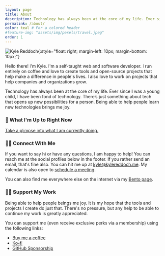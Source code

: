 ```yaml
---
layout: page
title: About
description: Technology has always been at the core of my life. Ever since I was a young child, I have been fond of technology. There’s just something about tech that opens up new possibilities to a person. Being able to help people learn new technologies brings me joy.
permalink: /about/
color: teal # For a colored header
#feature-img: "assets/img/pexels/travel.jpeg"
order: 1
---
```


![Kyle Reddoch](/assets/img/kyle-profile-pic.jpg){:style="float: right; margin-left: 10px; margin-bottom: 10px;"}

Hello there! I'm Kyle. I'm a self-taught web and software developer. I run entirely on coffee and love to create tools and open-source projects that help make a difference in people's lives. I also love to work on projects that help companies and organizations grow.

Technology has always been at the core of my life. Ever since I was a young child, I have been fond of technology. There’s just something about tech that opens up new possibilities for a person. Being able to help people learn new technologies brings me joy.

### 🤔 What I'm Up to Right Now

[Take a glimpse into what I am currently doing.](/now/)

<a name="connect-with-me"></a>

### 🤝🏼 Connect With Me

If you want to say hi or have any questions, I am happy to help! You can reach me at the social profiles below in the footer. If you rather send an email, that's fine also. You can hit me up at [kyle@kylereddoch.me](mailto:kyle@kylereddoch.me). My calendar is also open to [schedule a meeting](https://calendly.com/kyle_reddoch/30min).

You can also find me everywhere else on the internet via my [Bento page](https://bento.me/kylereddoch).

<!-- ### ⚙️ Shortcuts

[Shortcuts](https://apps.apple.com/us/app/shortcuts/id915249334?mt=8&ign-mpt=uo%3D4) has allowed me to simplify many aspects of my daily life. Now that Shortcuts is available for Mac too, even more applications are possible.

Stuck on a shortcut? Have an idea and not sure where to start? Just want to say hi? Feel free to reach out to me [@kylewritescode@allthingstech.social](https://allthingstech.social/@kylewritescode) on Mastodon.

You can also check out my [Shortcuts Gallery](/shortcuts-gallery/) where I have tons of Shortcuts that I've created for various tasks and routines. -->

<a name="support-my-work"></a>

### 🙏🏼 Support My Work

Being able to help people beings me joy. It is my hope that the tools and projects I create do just that. There's no pressure, but any help to be able to continue my work is greatly appreciated.

You can support me (even receive exclusive perks via a membership) using the following links:

- [Buy me a coffee](https://www.buymeacoffee.com/kylereddoch)
- [Ko-fi](https://ko-fi.com/kylereddoch)
- [GitHub Sponsorship](https://github.com/sponsors/kylereddoch)
